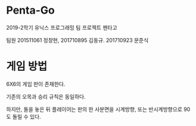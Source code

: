 # Penta-Go
2019-2학기 유닉스 프로그래밍 팀 프로젝트 펜타고

팀원 201511061 정창현, 201710895 김동규. 201710923 문준식

# 게임 방법
6X6의 게임 판이 존재한다.

기존의 오목과 승리 규칙은 동일하다.

하지만, 돌을 놓은 뒤 플레이어는 판의 한 사분면을 시계방향, 또는 반시계방향으로 90도 돌릴 수 있다.
